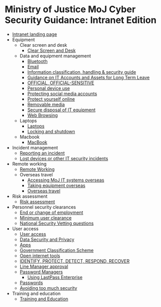 # Ministry of Justice MoJ Cyber Security Guidance: Intranet Edition

-   [Intranet landing page](intranet-landing-page.md)
-   Equipment
    -   Clear screen and desk
        -   [Clear Screen and Desk](clear-screen-and-desk.md)
    -   Data and equipment management
        -   [Bluetooth](bluetooth.md)
        -   [Email](email.md)
        -   [Information classification, handling & security guide](information-classification-handling-and-security-guide.md)
        -   [Guidance on IT Accounts and Assets for Long Term Leave](long-term-leave.md)
        -   [OFFICIAL, OFFICIAL-SENSITIVE](official-official-sensitive.md)
        -   [Personal device use](personal-devices.md)
        -   [Protecting social media accounts](protecting-social-media-accounts.md)
        -   [Protect yourself online](protect-yourself-online.md)
        -   [Removable media](removable-media.md)
        -   [Secure disposal of IT equipment](secure-disposal-of-it-equipment.md)
        -   [Web Browsing](web-browsing.md)
    -   Laptops
        -   [Laptops](laptops.md)
        -   [Locking and shutdown](locking-and-shutdown.md)
    -   Macbook
        -   [MacBook](policies-for-macbook-users.md)
-   Incident management
    -   [Reporting an incident](reporting-an-incident.md)
    -   [Lost devices or other IT security incidents](lost-devices-incidents.md)
-   Remote working
    -   [Remote Working](remote-working.md)
    -   Overseas travel
        -   [Accessing MoJ IT systems overseas](accessing-moj-it-systems-from-overseas.md)
        -   [Taking equipment overseas](general-advice-on-taking-equipment-overseas.md)
        -   [Overseas travel](overseas-travel.md)
-   Risk assessment
    -   [Risk assessment](risk-reviews.md)
-   Personnel security clearances
    -   [End or change of employment](end-or-change-of-employment.md)
    -   [Minimum user clearance](minimum-user-clearance-requirements-guide.md)
    -   [National Security Vetting questions](national-security-vetting-questions.md)
-   User access
    -   [User access](acceptable-use.md)
    -   [Data Security and Privacy](data-security-and-privacy.md)
    -   [Apps](general-user-video-and-messaging-apps-guidance.md)
    -   [Government Classification Scheme](government-classification-scheme.md)
    -   [Open internet tools](guidance-for-using-open-internet-tools.md)
    -   [IDENTIFY, PROTECT, DETECT, RESPOND, RECOVER](identify-protect-detect-respond-recover.md)
    -   [Line Manager approval](line-manager-approval.md)
    -   [Password Managers](password-managers.md)
        -   [Using LastPass Enterprise](using-lastpass.md)
    -   [Passwords](passwords.md)
    -   [Avoiding too much security](setecastronomy.md)
-   Training and education
    -   [Training and Education](training-and-education.md)

